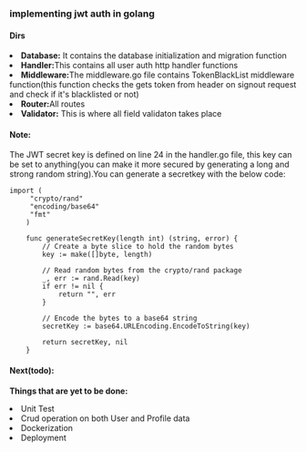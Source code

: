 <h3>implementing jwt auth in golang</h3>

<h4>Dirs</h4>  
<li><b>Database:</b> It contains the database initialization and migration function</li>
<li><b>Handler:</b>This contains all user auth http handler functions</li>
<li><b>Middleware:</b>The middleware.go file contains TokenBlackList middleware function(this function checks the gets token from header on signout request and check if it's blacklisted or not)</li>
<li><b>Router:</b>All routes</li>
<li><b>Validator:</b> This is where all field validaton takes place</li>  

<h4>Note:</h4>
<p>The JWT secret key is defined on line 24 in the handler.go file, this key can be set to anything(you can make it more secured by generating a long and strong random string).You can generate a secretkey with the below code: </p>
    
	import (
	     "crypto/rand"
	     "encoding/base64"
	     "fmt"
        )
	
        func generateSecretKey(length int) (string, error) {
	        // Create a byte slice to hold the random bytes
	        key := make([]byte, length)
	        
	        // Read random bytes from the crypto/rand package
	        _, err := rand.Read(key)
	        if err != nil {
		        return "", err
	        }

	        // Encode the bytes to a base64 string
	        secretKey := base64.URLEncoding.EncodeToString(key)

	        return secretKey, nil
        }

<h4>Next(todo):</h4>
<p><b>Things that are yet to be done: </b></p>
<li>Unit Test</li>
<li>Crud operation on both User and Profile data</li>
<li>Dockerization</li>  
<li>Deployment</li>


